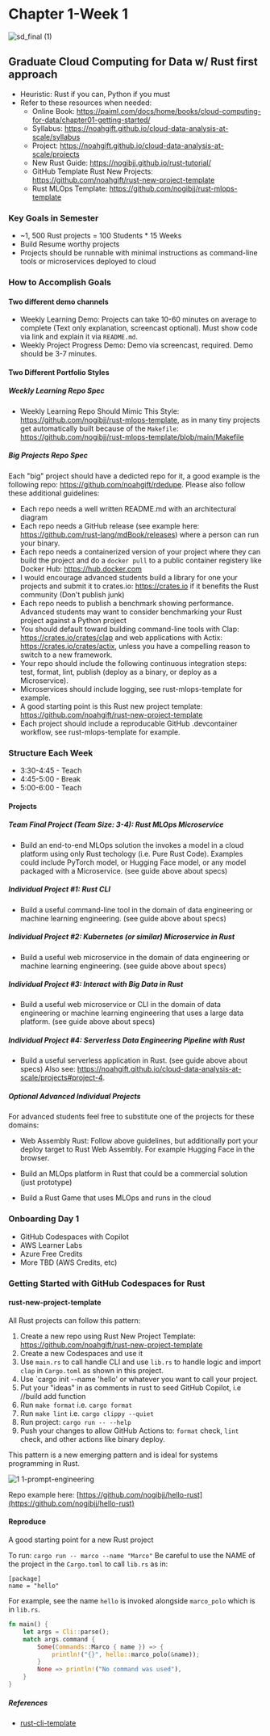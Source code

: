 # Chapter 1-Week 1

![sd_final (1)](https://user-images.githubusercontent.com/58792/213264730-91ea442f-ec3d-4af2-9975-500c0d9ac7d0.png)

## Graduate Cloud Computing for Data w/ Rust first approach

* Heuristic:  Rust if you can, Python if you must
* Refer to these resources when needed:  
    * Online Book: https://paiml.com/docs/home/books/cloud-computing-for-data/chapter01-getting-started/
    * Syllabus:  https://noahgift.github.io/cloud-data-analysis-at-scale/syllabus
    * Project:  https://noahgift.github.io/cloud-data-analysis-at-scale/projects
    * New Rust Guide: https://nogibjj.github.io/rust-tutorial/
    * GitHub Template Rust New Projects: https://github.com/noahgift/rust-new-project-template
    * Rust MLOps Template: https://github.com/nogibjj/rust-mlops-template

### Key Goals in Semester

* ~1, 500 Rust projects = 100 Students * 15 Weeks
* Build Resume worthy projects
* Projects should be runnable with minimal instructions as command-line tools or microservices deployed to cloud

### How to Accomplish Goals

#### Two different demo channels

* Weekly Learning Demo:  Projects can take 10-60 minutes on average to complete (Text only explanation, screencast optional).  Must show code via link and explain it via `README.md`.
* Weekly Project Progress Demo:  Demo via screencast, required.  Demo should be 3-7 minutes.

#### Two Different Portfolio Styles

##### Weekly Learning Repo Spec 

* Weekly Learning Repo Should Mimic This Style: https://github.com/nogibjj/rust-mlops-template, as in many tiny projects get automatically built because of the `Makefile`: https://github.com/nogibjj/rust-mlops-template/blob/main/Makefile

##### Big Projects Repo Spec

Each "big" project should have a dedicted repo for it, a good example is the following repo: https://github.com/noahgift/rdedupe.  Please also follow these additional guidelines:

* Each repo needs a well written README.md with an architectural diagram
* Each repo needs a GitHub release (see example here: https://github.com/rust-lang/mdBook/releases) where a person can run your binary.
* Each repo needs a containerized version of your project where they can build the project and do a `docker pull` to a public container registery like Docker Hub:  https://hub.docker.com
* I would encourage advanced students build a library for one your projects and submit it to crates.io: https://crates.io if it benefits the Rust community (Don't publish junk)
* Each repo needs to publish a benchmark showing performance.  Advanced students may want to consider benchmarking your Rust project against a Python project
* You should default toward building command-line tools with Clap:  https://crates.io/crates/clap and web applications with Actix: https://crates.io/crates/actix, unless you have a compelling reason to switch to a new framework.
* Your repo should include the following continuous integration steps: test, format, lint, publish (deploy as a binary, or deploy as a Microservice).
* Microservices should include logging, see rust-mlops-template for example.
* A good starting point is this Rust new project template:  https://github.com/noahgift/rust-new-project-template  
* Each project should include a reproducable GitHub .devcontainer workflow, see rust-mlops-template for example.

### Structure Each Week

* 3:30-4:45 - Teach
* 4:45-5:00 - Break
* 5:00-6:00 - Teach

#### Projects

##### Team Final Project (Team Size: 3-4): Rust MLOps Microservice

* Build an end-to-end MLOps solution the invokes a model in a cloud platform using only Rust techology (i.e. Pure Rust Code).  Examples could include PyTorch model, or Hugging Face model, or any model packaged with a Microservice. (see guide above about specs)

##### Individual Project #1: Rust CLI

* Build a useful command-line tool in the domain of data engineering or machine learning engineering.  (see guide above about specs)

##### Individual Project #2: Kubernetes (or similar) Microservice in Rust

* Build a useful web microservice in the domain of data engineering or machine learning engineering. (see guide above about specs)

##### Individual Project #3: Interact with Big Data in Rust

* Build a useful web microservice or CLI in the domain of data engineering or machine learning engineering that uses a large data platform. (see guide above about specs)

##### Individual Project #4: Serverless Data Engineering Pipeline with Rust

* Build a useful serverless application in Rust. (see guide above about specs) Also see: https://noahgift.github.io/cloud-data-analysis-at-scale/projects#project-4. 

##### Optional Advanced Individual Projects 

For advanced students feel free to substitute one of the projects for these domains:

* Web Assembly Rust:  Follow above guidelines, but additionally port your deploy target to Rust Web Assembly.  For example Hugging Face in the browser.

* Build an MLOps platform in Rust that could be a commercial solution (just prototype)

* Build a Rust Game that uses MLOps and runs in the cloud

### Onboarding Day 1

* GitHub Codespaces with Copilot
* AWS Learner Labs
* Azure Free Credits
* More TBD (AWS Credits, etc)

### Getting Started with GitHub Codespaces for Rust

#### rust-new-project-template

All Rust projects can follow this pattern:

1.  Create a new repo using Rust New Project Template:  https://github.com/noahgift/rust-new-project-template
2.  Create a new Codespaces and use it
3.  Use `main.rs` to call handle CLI and use `lib.rs` to handle logic and import `clap` in `Cargo.toml` as shown in this project.
4.  Use `cargo init --name 'hello' or whatever you want to call your project.
5.  Put your "ideas" in as comments in rust to seed GitHub Copilot, i.e //build add function
6.  Run `make format` i.e. `cargo format`
7.  Run `make lint` i.e. `cargo clippy --quiet`
8.  Run project:  `cargo run -- --help`
9.  Push your changes to allow GitHub Actions to: `format` check, `lint` check, and other actions like binary deploy.


This pattern is a new emerging pattern and is ideal for systems programming in Rust.

![1 1-prompt-engineering](https://user-images.githubusercontent.com/58792/213335664-f459e6ac-018a-4ccf-9563-bbe6d49d72d1.png)

Repo example here: [https://github.com/nogibjj/hello-rust](https://github.com/nogibjj/hello-rust)

#### Reproduce
A good starting point for a new Rust project

To run: `cargo run -- marco --name "Marco"`
Be careful to use the NAME of the project in the `Cargo.toml` to call `lib.rs` as in:

```
[package]
name = "hello"
```

For example, see the name `hello` is invoked alongside `marco_polo` which is in `lib.rs`.

```rust
fn main() {
    let args = Cli::parse();
    match args.command {
        Some(Commands::Marco { name }) => {
            println!("{}", hello::marco_polo(&name));
        }
        None => println!("No command was used"),
    }
}
```


##### References

* [rust-cli-template](https://github.com/kbknapp/rust-cli-template)